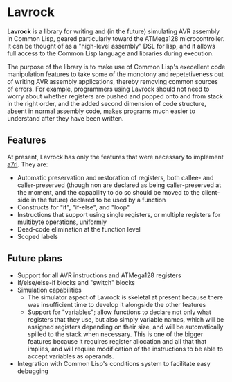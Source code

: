 
# Lavrock

**Lavrock** is a library for writing and (in the future) simulating AVR assembly in Common Lisp, geared particularly toward the ATMega128 microcontroller. It can be thought of as a "high-level assembly" DSL for lisp, and it allows full access to the Common Lisp language and libraries during execution.

The purpose of the library is to make use of Common Lisp's execellent code manipulation features to take some of the monotony and repetetiveness out of writing AVR assembly applications, thereby removing common sources of errors. For example, programmers using Lavrock should not need to worry about whether registers are pushed and popped onto and from stack in the right order, and the added second dimension of code structure, absent in normal assembly code, makes programs much easier to understand after they have been written.

## Features

At present, Lavrock has only the features that were necessary to implement [a7rl](https://github.com/zc1036/a7rl). They are:

- Automatic preservation and restoration of registers, both callee- and caller-preserved (though non are declared as being caller-preserved at the moment, and the capability to do so should be moved to the client-side in the future) declared to be used by a function
- Constructs for "if", "if-else", and "loop"
- Instructions that support using single registers, or multiple registers for multibyte operations, uniformly
- Dead-code elimination at the function level
- Scoped labels

## Future plans

- Support for all AVR instructions and ATMega128 registers
- If/else/else-if blocks and "switch" blocks
- Simulation capabilities
  - The simulator aspect of Lavrock is skeletal at present because there was insufficient time to develop it alongside the other features
  - Support for "variables"; allow functions to declare not only what registers that they use, but also simply variable names, which will be assigned registers depending on their size, and will be automatically spilled to the stack when necessary. This is one of the bigger features because it requires register allocation and all that that implies, and will require modification of the instructions to be able to accept variables as operands.
- Integration with Common Lisp's conditions system to facilitate easy debugging
